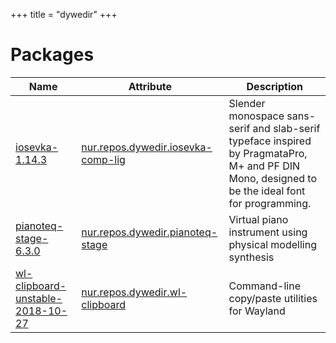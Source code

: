 
+++
title = "dywedir"
+++

# Packages

Name | Attribute | Description
-----|-----------|------------
[iosevka-1.14.3](https://be5invis.github.io/Iosevka/)|[nur.repos.dywedir.iosevka-comp-lig](https://github.com/nix-community/nur-combined/tree/master/repos/dywedir)|Slender monospace sans-serif and slab-serif typeface inspired by PragmataPro, M+ and PF DIN Mono, designed to be the ideal font for programming.
[pianoteq-stage-6.3.0](https://www.pianoteq.com/)|[nur.repos.dywedir.pianoteq-stage](https://github.com/nix-community/nur-combined/tree/master/repos/dywedir/pkgs/pianoteq-stage/default.nix#L50)|Virtual piano instrument using physical modelling synthesis
[wl-clipboard-unstable-2018-10-27](https://github.com/bugaevc/wl-clipboard)|[nur.repos.dywedir.wl-clipboard](https://github.com/nix-community/nur-combined/tree/master/repos/dywedir/pkgs/wl-clipboard/default.nix#L18)|Command-line copy/paste utilities for Wayland
